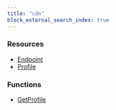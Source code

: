 ```yaml
---
title: "cdn"
block_external_search_index: true
---
```


<!-- WARNING: this file was generated by Pulumi Docs Generator. -->
<!-- Do not edit by hand unless you're certain you know what you are doing! -->

<h3>Resources</h3>
<ul class="api">
    <li><a href="endpoint"><span class="symbol resource"></span>Endpoint</a></li>
    <li><a href="profile"><span class="symbol resource"></span>Profile</a></li>
</ul>

<h3>Functions</h3>
<ul class="api">
    <li><a href="getprofile"><span class="symbol datasource"></span>GetProfile</a></li>
</ul>

